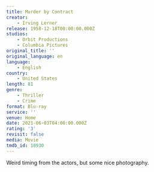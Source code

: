 ```yaml
---
title: Murder by Contract
creator:
    - Irving Lerner
release: 1958-12-18T00:00:00.000Z
studios:
    - Orbit Productions
    - Columbia Pictures
original_title: ''
original_language: en
language:
    - English
country:
    - United States
length: 81
genre:
    - Thriller
    - Crime
format: Blu-ray
service: ''
venue: Home
date: 2021-06-03T04:00:00.000Z
rating: '3'
revisit: false
media: Movie
tmdb_id: 18930
---
```


Weird timing from the actors, but some nice photography.
